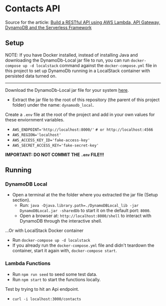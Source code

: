 # Contacts API

Source for the article: [Build a RESTful API using AWS Lambda, API Gateway, DynamoDB and the Serverless Framework](https://itnext.io/build-a-restful-api-using-aws-lambda-api-gateway-dynamodb-and-the-serverless-framework-30fc68e08a42)

## Setup

NOTE: If you have Docker installed, instead of installing Java and downloading the DynamoDb-Local jar file to run, you can run `docker-compose up -d localstack` command against the `docker-compose.yml` file in this project to set up DynamoDb running in a LocalStack container with persisted data turned on.

---

Download the DynamoDb-Local jar file for your system [here](https://docs.aws.amazon.com/amazondynamodb/latest/developerguide/DynamoDBLocal.html).

  - Extract the jar file to the root of this repository (the parent of this project folder) under the name: `dynamodb_local`.

Create a `.env` file at the root of the project and add in your own values for these enviornment variables.

  - `AWS_ENDPOINT='http://localhost:8000/'` `# or http://localhost:4566`
  - `AWS_REGION='localhost'`
  - `AWS_ACCESS_KEY_ID='fake-access-key'`
  - `AWS_SECRET_ACCESS_KEY='fake-secret-key'`

**IMPORTANT: DO NOT COMMIT THE `.env` FILE!!!**

## Running

### DynamoDB Local

  - Open a terminal at the the folder where you extracted the jar file (Setup section).
    - Run: `java -Djava.library.path=./DynamoDBLocal_lib -jar DynamoDBLocal.jar -sharedDb` to start it on the default port: `8000`.
    - Open a browser at: `http://localhost:8000/shell` to interact with DynamoDB through the interactive shell.

...Or with LocalStack Docker container
  - Run `docker-compose up -d localstack`
  - If you already run the `docker-compose.yml` file and didn't teardown the container, start it again with, `docker-compose start`.

### Lambda Functions

  - Run `npm run seed` to seed some test data.
  - Run `npm start` to start the functions locally.

Test by trying to hit an Api endpoint.

  - `curl -i localhost:3000/contacts`
